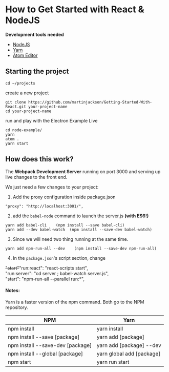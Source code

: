 

# How to Get Started with React & NodeJS

**Development tools needed**
- [NodeJS](https://nodejs.org/en/)
- [Yarn](https://yarnpkg.com/en/)
- [Atom Editor](https://atom.io/)


## Starting the project

```
cd ~/projects
```

create a new project
```
git clone https://github.com/martinjackson/Getting-Started-With-React.git your-project-name
cd your-project-name
```

run and play with the Electron Example Live
```
cd node-example/
yarn
atom .
yarn start
```


## How does this work?
The __Webpack Development Server__ running on port 3000 and serving up live changes to the front end.

We just need a few changes to your project:

1) Add the proxy configuration inside package.json
```
"proxy": "http://localhost:3001/",
```
2) add the `babel-node` command to launch the server.js **(with ES6!)**
```
yarn add babel-cli    (npm install --save babel-cli)
yarn add --dev babel-watch  (npm install --save-dev babel-watch)
```

3) Since we will need two thing running at the same time.
```
yarn add npm-run-all --dev    (npm install --save-dev npm-run-all)
```
4) In the `package.json`'s script section, change

 ~~"start"~~"run:react": "react-scripts start", <br/>
 "run:server": "cd server ; babel-watch server.js", <br/>
 "start": "npm-run-all --parallel run:*",



#### Notes:
[using-create-react-app-with-a-server]: https://www.fullstackreact.com/articles/using-create-react-app-with-a-server/


Yarn is a faster version of the npm command. Both go to the NPM repository.

| NPM | Yarn |
| ---------- | ------------ |
npm install  | yarn install
npm install --save [package] | yarn add [package]
npm install --save-dev [package] | yarn add [package] --dev
npm install --global [package] | yarn global add [package]
npm start | yarn run start |
